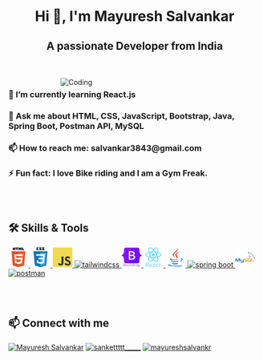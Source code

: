 <h1 align="center">Hi 👋, I'm Mayuresh Salvankar</h1>
<h2 align="center">A passionate Developer from India</h2>
<br>
<br>


<img align="right" alt="Coding" width="400" src="https://cdn.dribbble.com/users/1162077/screenshots/3848914/programmer.gif">


<h3>🌱 I’m currently learning React.js</h3>
<h3>💬 Ask me about HTML, CSS, JavaScript, Bootstrap, Java, Spring Boot, Postman API, MySQL</h3>
<h3>📫 How to reach me: salvankar3843@gmail.com </h3>
<h3>⚡ Fun fact: I love Bike riding and I am a Gym Freak. </h3>

   <br>
<br>

## 🛠️ Skills & Tools  

<p align="left">

 <!-- HTML -->
  <a href="https://www.w3.org/html/" target="_blank" rel="noreferrer">
    <img src="https://raw.githubusercontent.com/devicons/devicon/master/icons/html5/html5-original-wordmark.svg" alt="html5" width="40" height="40"/>
  </a>

  <!-- CSS -->
  <a href="https://www.w3schools.com/css/" target="_blank" rel="noreferrer">
    <img src="https://raw.githubusercontent.com/devicons/devicon/master/icons/css3/css3-original-wordmark.svg" alt="css3" width="40" height="40"/>
  </a>

<!-- JavaScript -->
  <a href="https://developer.mozilla.org/en-US/docs/Web/JavaScript" target="_blank" rel="noreferrer">
    <img src="https://raw.githubusercontent.com/devicons/devicon/master/icons/javascript/javascript-original.svg" alt="javascript" width="40" height="40"/>
  </a>

<a href="https://tailwindcss.com/" target="_blank" rel="noreferrer">
  <img src="https://www.vectorlogo.zone/logos/tailwindcss/tailwindcss-icon.svg" alt="tailwindcss" width="40" height="40"/>
</a>

<a href="https://getbootstrap.com" target="_blank" rel="noreferrer">
  <img src="https://raw.githubusercontent.com/devicons/devicon/master/icons/bootstrap/bootstrap-original-wordmark.svg" alt="bootstrap" width="40" height="40"/>
</a>

  <!-- React -->
  <a href="https://reactjs.org/" target="_blank" rel="noreferrer">
    <img src="https://raw.githubusercontent.com/devicons/devicon/master/icons/react/react-original-wordmark.svg" alt="react" width="40" height="40"/>
  </a>
  
  <!-- Java -->
  <a href="https://www.java.com" target="_blank" rel="noreferrer">
    <img src="https://raw.githubusercontent.com/devicons/devicon/master/icons/java/java-original.svg" alt="java" width="40" height="40"/>
  </a>

   <!-- Spring Boot -->
  <a href="https://spring.io/projects/spring-boot" target="_blank" rel="noreferrer">
    <img src="https://www.vectorlogo.zone/logos/springio/springio-icon.svg" alt="spring boot" width="40" height="40"/>
  </a>

  <!-- MySQL -->
  <a href="https://www.mysql.com/" target="_blank" rel="noreferrer">
    <img src="https://raw.githubusercontent.com/devicons/devicon/master/icons/mysql/mysql-original-wordmark.svg" alt="mysql" width="40" height="40"/>
  </a>

  <!-- Postman -->
  <a href="https://www.postman.com/" target="_blank" rel="noreferrer">
    <img src="https://www.vectorlogo.zone/logos/getpostman/getpostman-icon.svg" alt="postman" width="40" height="40"/>
  </a>

 
</p>

<br>
<br>


## 📫 Connect with me

  <p align="left" dir="auto">
<a href="https://linkedin.com/in/Mayuresh-Salvankar" rel="nofollow"><img align="center" src="https://raw.githubusercontent.com/rahuldkjain/github-profile-readme-generator/master/src/images/icons/Social/linked-in-alt.svg" alt="Mayuresh Salvankar" height="30" width="40" style="max-width: 100%; height: auto; max-height: 30px;"></a>
<a href="https://instagram.com/mayureshsalvankar" rel="nofollow"><img align="center" src="https://raw.githubusercontent.com/rahuldkjain/github-profile-readme-generator/master/src/images/icons/Social/instagram.svg" alt="sankettttt_____" height="30" width="40" style="max-width: 100%; height: auto; max-height: 30px;"></a>

<a href="https://twitter.com/Mayuresh_44" rel="nofollow">
  <img align="center" src="https://raw.githubusercontent.com/rahuldkjain/github-profile-readme-generator/master/src/images/icons/Social/twitter.svg" alt="mayureshsalvankr" height="30" width="40" style="max-width: 100%; height: auto; max-height: 30px;">
</a>

